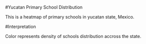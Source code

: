 #Yucatan Primary School Distribution

This is a heatmap of primary schools in yucatan  state, Mexico.

#Interpretation

Color represents density of schools distribution accross the state.

